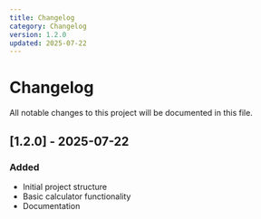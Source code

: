 ```yaml
---
title: Changelog
category: Changelog
version: 1.2.0
updated: 2025-07-22
---
```


# Changelog

All notable changes to this project will be documented in this file.

## [1.2.0] - 2025-07-22

### Added
- Initial project structure
- Basic calculator functionality
- Documentation